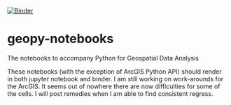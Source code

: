 [![Binder](https://mybinder.org/badge_logo.svg)](https://mybinder.org/v2/gh/datamongerbonny/geopy-notebooks.git/HEAD)

# geopy-notebooks
The notebooks to accompany Python for Geospatial Data Analysis

These notebooks (with the exception of ArcGIS Python API) should render in both jupyter notebook and binder. I am still working
on work-arounds for the ArcGIS. It seems out of nowhere there are now difficulties for some of the cells. I will post remedies when I am able to find consistent regress.
